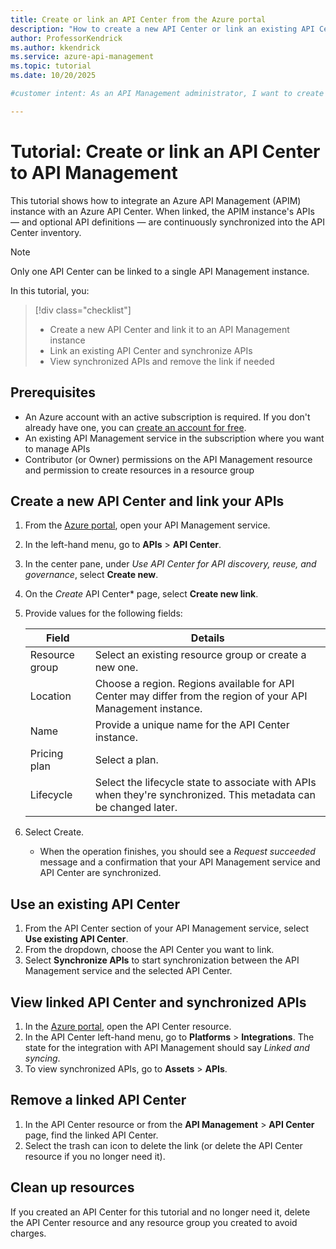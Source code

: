 ```yaml
---
title: Create or link an API Center from the Azure portal
description: "How to create a new API Center or link an existing API Center to an API Management service from the Azure portal."
author: ProfessorKendrick
ms.author: kkendrick
ms.service: azure-api-management
ms.topic: tutorial  
ms.date: 10/20/2025

#customer intent: As an API Management administrator, I want to create or link an API Center so that I can discover, reuse, and govern APIs across linked services.

---
```


# Tutorial: Create or link an API Center to API Management

This tutorial shows how to integrate an Azure API Management (APIM) instance with an Azure API Center. When linked, the APIM instance's APIs — and optional API definitions — are continuously synchronized into the API Center inventory.

> [!NOTE]
> 
> Only one API Center can be linked to a single API Management instance.

In this tutorial, you:

> [!div class="checklist"]
> * Create a new API Center and link it to an API Management instance
> * Link an existing API Center and synchronize APIs
> * View synchronized APIs and remove the link if needed

## Prerequisites

- An Azure account with an active subscription is required. If you don't already have one, you can [create an account for free](https://azure.microsoft.com/pricing/purchase-options/azure-account).
- An existing API Management service in the subscription where you want to manage APIs
- Contributor (or Owner) permissions on the API Management resource and permission to create resources in a resource group

## Create a new API Center and link your APIs

1. From the [Azure portal](https://portal.azure.com), open your API Management service.
1. In the left-hand menu, go to **APIs** > **API Center**.
1. In the center pane, under *Use API Center for API discovery, reuse, and governance*, select **Create new**.
1. On the *Create* API Center* page, select **Create new link**.
1. Provide values for the following fields:

    | Field | Details |
    |---|---|
    | Resource group | Select an existing resource group or create a new one. |
    | Location | Choose a region. Regions available for API Center may differ from the region of your API Management instance. |
    | Name | Provide a unique name for the API Center instance. |
    | Pricing plan | Select a plan. |
    | Lifecycle | Select the lifecycle state to associate with APIs when they're synchronized. This metadata can be changed later. |

1. Select Create. 

    - When the operation finishes, you should see a *Request succeeded* message and a confirmation that your API Management service and API Center are synchronized.

## Use an existing API Center

1. From the API Center section of your API Management service, select **Use existing API Center**.
1. From the dropdown, choose the API Center you want to link.
1. Select **Synchronize APIs** to start synchronization between the API Management service and the selected API Center.

## View linked API Center and synchronized APIs

1. In the [Azure portal](https://portal.azure.com), open the API Center resource.
2. In the API Center left-hand menu, go to **Platforms** > **Integrations**. 
    The state for the integration with API Management should say *Linked and syncing*. 
1. To view synchronized APIs, go to **Assets** > **APIs**.

## Remove a linked API Center

1. In the API Center resource or from the **API Management** > **API Center** page, find the linked API Center.
2. Select the trash can icon to delete the link (or delete the API Center resource if you no longer need it).

## Clean up resources

If you created an API Center for this tutorial and no longer need it, delete the API Center resource and any resource group you created to avoid charges.

